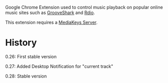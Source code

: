 Google Chrome Extension used to control music playback on popular online music sites such as 
[GrooveShark](http://grooveshark.com) and [Rdio](http://www.rdio.com/).

This extension requires a [MediaKeys Server](http://www.systemical.com/doc/opensource/mediakeysserver).
 
History
=======

0.26: First stable version

0.27: Added Desktop Notification for "current track"

0.28: Stable version
